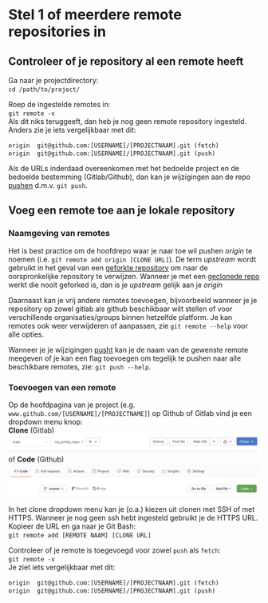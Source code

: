 # Stel 1 of meerdere remote repositories in

## Controleer of je repository al een remote heeft    

Ga naar je projectdirectory:   
`cd /path/to/project/`   

Roep de ingestelde remotes in:   
`git remote -v`   
Als dit niks teruggeeft, dan heb je nog geen remote repository ingesteld. Anders zie je iets vergelijkbaar met dit:    
```
origin  git@github.com:[USERNAME]/[PROJECTNAAM].git (fetch)
origin  git@github.com:[USERNAME]/[PROJECTNAAM].git (push)
```  

Als de URLs inderdaad overeenkomen met het bedoelde project en de bedoelde bestemming (Gitlab/Github), dan kan je 
wijzigingen aan de repo [pushen](./push-naar-remote-repo.md) d.m.v. `git push`.

## Voeg een remote toe aan je lokale repository
### Naamgeving van remotes
Het is best practice om de hoofdrepo waar je naar toe wil pushen *origin* te noemen (i.e. `git remote add origin [CLONE URL]`).
De term *upstream* wordt gebruikt 
in het geval van een [geforkte repository](./fork-repository.md) om naar de oorspronkelijke repository te verwijzen. 
Wanneer je met een [geclonede repo](./git-clone-repository.md) werkt die nooit geforked is, dan is je *upstream* gelijk 
aan je *origin*    

Daarnaast kan je vrij andere remotes toevoegen, bijvoorbeeld wanneer je je repository op zowel gitlab als github 
beschikbaar wilt stellen of voor verschillende organisaties/groups binnen hetzelfde platform. Je kan remotes ook weer verwijderen
of aanpassen, zie `git remote --help` voor alle opties.

Wanneer je je wijzigingen [pusht](./push-naar-remote-repo.md) kan je de naam van de gewenste remote meegeven of je kan 
een flag toevoegen om tegelijk te pushen naar alle beschikbare remotes, zie: `git push --help`. 

### Toevoegen van een remote
Op de hoofdpagina van je project (e.g. `www.github.com/[USERNAME]/[PROJECTNAME]`) op Github of Gitlab vind je een 
dropdown menu knop:   
**Clone** (Gitlab)   
<img alt="Git areas" src="images/clone-knop-gitlab.png" width="600" />  
of **Code** (Github)    
<img alt="Git areas" src="images/clone-knop-github.png" width="600" />  

In het clone dropdown menu kan je (o.a.) kiezen uit clonen met SSH of met HTTPS. Wanneer je nog geen ssh hebt ingesteld 
gebruikt je de HTTPS URL.   
Kopieer de URL en ga naar je Git Bash:   
`git remote add [REMOTE NAAM] [CLONE URL]`   



Controleer of je remote is toegevoegd voor zowel `push` als `fetch`:   
`git remote -v`   
Je ziet iets vergelijkbaar met dit:    
```
origin  git@github.com:[USERNAME]/[PROJECTNAAM].git (fetch)
origin  git@github.com:[USERNAME]/[PROJECTNAAM].git (push)
```  
